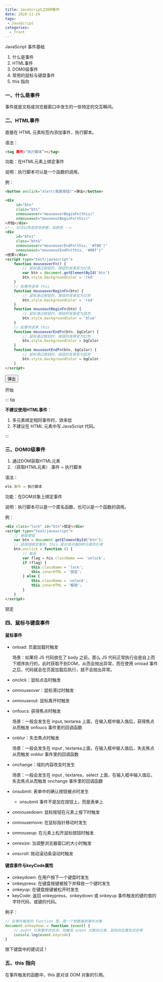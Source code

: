 ```yaml
---
title: JavaScript之DOM事件
date: 2020-11-24
tags:
 - JavaScript
categories:
  - front
---
```


JavaScript 事件基础

1. 什么是事件
2. HTML事件
3. DOM0级事件
4. 常用的鼠标与键盘事件
5. this 指向

### **一、什么是事件**

事件就是文档或浏览器窗口中发生的一些特定的交互瞬间。

### **二、HTML事件**

直接在 HTML 元素标签内添加事件，执行脚本。

语法：

```html
<tag 事件=“执行脚本”></tag>
```

功能：在HTML元素上绑定事件

说明：执行脚本可以是一个函数的调用。

例：

```html
<button onclick="alert(我是按钮)">弹出</button>

<div
     id="btn"
     class="btn"
     onmouseover="mouseoverBeginFn(this)"
     onmouseout="mouseoutBeginFn(this)"
>开始</div>
<!-- 也可以传递其他参数，如颜色 -->
<div
     id="btn1"
     class="btn1"
     onmouseover="mouseoverEndFn(this, '#f00')"
     onmouseout="mouseoutEndFn(this, '#00f')"
>结束</div>
<script type="text/javascript">
	function mouseoverFn() {
        // 鼠标滑过按钮时，按钮的背景变为红色
        var btn = document.getElementById('btn')
        btn.style.backgroundColor = 'red'
    }
    // 如果传进来 this
    function mouseoverBeginFn(btn) {
        // 鼠标滑过按钮时，按钮的背景变为红色
        btn.style.backgroundColor = 'red'
    }
    function mouseoutBeginFn(btn) {
        // 鼠标滑过按钮时，按钮的背景变为蓝色
        btn.style.backgroundColor = 'blue'
    }
    // 如果传进来 this
    function mouseoverEndFn(btn, bgColor) {
        // 鼠标滑过按钮时，按钮的背景变为红色
        btn.style.backgroundColor = bgColor
    }
    function mouseoutEndFn(btn, bgColor) {
        // 鼠标滑过按钮时，按钮的背景变为蓝色
        btn.style.backgroundColor = bgColor
    }
</script>
```

<button onclick="alert('我是按钮')">弹出</button>

<div id="btn" class="btn" onmouseover="mouseoverFn(this)"onmouseout="mouseoutFn(this)">开始</div>
<script type="text/javascript">
    // 如果传进来 this
    function mouseoverFn(btn) {
        // 鼠标滑过按钮时，按钮的背景变为红色
        btn.style.backgroundColor = '#f00';
        btn.style.color = '#fff';
    }
    function mouseoutFn(btn) {
        // 鼠标滑过按钮时，按钮的背景变为蓝色
        btn.style.backgroundColor = '#00f';
        btn.style.color = '#fff';
    }
</script>

::: tip

**不建议使用HTML事件**：

1. 多元素绑定相同事件时，效率低
2. 不建议在 HTML 元素中写 JavaScript 代码。

:::

### **三、DOM0级事件**

1. 通过DOM获取HTML元素
2. （获取HTML元素）.事件 = 执行脚本

语法：

```javascript
ele.事件 = 执行脚本
```

功能：在DOM对象上绑定事件

说明：执行脚本可以是一个匿名函数，也可以是一个函数的调用。

例：

```html
<div class="lock" id="btn">锁定</div>
<script type="text/javascript">
	// 获取按钮
    var btn = document.getElementById("btn");
    // 给按钮绑定事件，this 是对该对象DOM元素的引用
    btn.onclick = function () {
        // 取反
        var flag = his.className === 'unlock';
        if (flag) {
            this.className = 'lock';
        	this.innerHTML = '锁定';
        } else {
            this.className = 'unlock';
        	this.innerHTML = '解锁';
        }
    }
</script>
```

<div class="lock" id="btn">锁定</div>
<script type="text/javascript">
	// 获取按钮
    var btn = document.getElementById("btn");
    // 给按钮绑定事件，this 是对该对象DOM元素的引用
    btn.onclick = function () {
        // 取反
        var flag = his.className === 'unlock';
        if (flag) {
            this.className = 'lock';
        	this.innerHTML = '锁定';
        } else {
            this.className = 'unlock';
        	this.innerHTML = '解锁';
        }
    }
</script>

### **四、鼠标与键盘事件**

#### **鼠标事件**

- onload: 页面加载时触发

  场景：如果将 JS 代码放在了 body 之前，那么 JS 代码正常执行会是自上而下顺序执行的，此时获取不到DOM，从而会抛出异常，而在使用 onload 事件之后，代码就会在页面加载后执行，就不会抛出异常。

- onclick：鼠标点击时触发

- onmouseover：鼠标滑过时触发

- onmouseout: 鼠标离开时触发

- onfoucs: 获得焦点时触发

  场景：一般会发生在 input, textarea 上面，在输入框中输入值后，获得焦点从而触发 onfoucs 事件里的回调函数

- onblur：失去焦点时触发

  场景：一般会发生在 input , textarea上面，在输入框中输入值后，失去焦点从而触发 onblur 事件里的回调函数

- onchange：域的内容改变时发生

  场景：一般会发生在 input , textarea，select 上面，在输入框中输入值后，失去焦点从而触发 onchange 事件里的回调函数

- onsubmit: 表单中的确认按钮被点时发生
  
  - onsubmit 事件不是加在按钮上，而是表单上
- onmousedown: 鼠标按钮在元素上按下时触发
- onmousemove: 在鼠标指针移动时发生
- onmouseup:  在元素上松开鼠标按钮时触发
- onresize:  当调整浏览器窗口的大小时触发
- onscroll:  拖动滚动条滚动时触发

#### **键盘事件与keyCode属性**

- onkeydown: 在用户按下一个键盘时发生
- onkeypress: 在键盘按键被按下并释放一个键时发生
- onkeyup: 在键盘按键被松开时发生
- keyCode: 返回 onkeypress、onkeydown 或 onkeyup 事件触发的键的值的字符代码、或键的代码。

例子：

```javascript
// 在事件触发的 function 里，用一个参数接收事件对象
document.onkeydown = function (event) {
    // event 代表事件的状态，如触发 event 对象的元素、鼠标的位置及状态等
    console.log(event.keyCode)
}
```

<div>
  <span id="key_code">按下键盘中的键试试！</span>
  <script type="text/javascript">
      var spanDom = document.getElementById('key_code');
      document.onkeydown = function(event) {
          spanDom.innerHTML = "当前键的keyCode为："+event.keyCode
      }
  </script>
</div>



### **五、this 指向**

在事件触发的函数中，this 是对该 DOM 对象的引用。